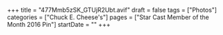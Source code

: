+++
title = "477Mmb5zSK_GTUjR2Ubt.avif"
draft = false
tags = ["Photos"]
categories = ["Chuck E. Cheese's"]
pages = ["Star Cast Member of the Month 2016 Pin"]
startDate = ""
+++
